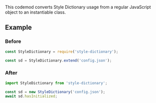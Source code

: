 This codemod converts Style Dictionary usage from a regular JavaScript object to an instantiable class.

## Example

### Before

```ts
const StyleDictionary = require('style-dictionary');

const sd = StyleDictionary.extend('config.json');
```

### After

```ts
import StyleDictionary from 'style-dictionary';

const sd = new StyleDictionary('config.json');
await sd.hasInitialized;
```

